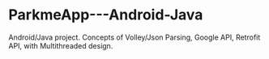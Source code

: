 # ParkmeApp---Android-Java
Android/Java project. Concepts of Volley/Json Parsing, Google API, Retrofit API, with Multithreaded design. 
